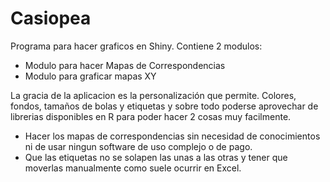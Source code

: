 # Casiopea
Programa para hacer graficos en Shiny. Contiene 2 modulos:
+ Modulo para hacer Mapas de Correspondencias
+ Modulo para graficar mapas XY

La gracia de la aplicacion es la personalización que permite. Colores, fondos, tamaños de bolas y etiquetas y sobre todo poderse aprovechar de librerias disponibles en R para poder hacer 2 cosas muy facilmente. 
+ Hacer los mapas de correspondencias sin necesidad de conocimientos ni de usar ningun software de uso complejo o de pago.
+ Que las etiquetas no se solapen las unas a las otras y tener que moverlas manualmente como suele ocurrir en Excel.
